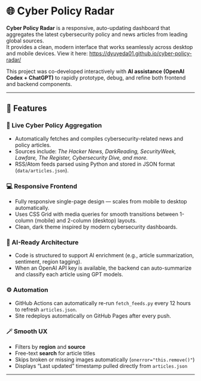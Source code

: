 # 🌐 Cyber Policy Radar

**Cyber Policy Radar** is a responsive, auto-updating dashboard that aggregates the latest cybersecurity policy and news articles from leading global sources.  
It provides a clean, modern interface that works seamlessly across desktop and mobile devices.  View it here: https://dyuyeda01.github.io/cyber-policy-radar/ 

This project was co-developed interactively with **AI assistance (OpenAI Codex + ChatGPT)** to rapidly prototype, debug, and refine both frontend and backend components.

---

## 🚀 Features

### 📰 Live Cyber Policy Aggregation
- Automatically fetches and compiles cybersecurity-related news and policy articles.
- Sources include: *The Hacker News, DarkReading, SecurityWeek, Lawfare, The Register, Cybersecurity Dive, and more.*
- RSS/Atom feeds parsed using Python and stored in JSON format (`data/articles.json`).

### 💻 Responsive Frontend
- Fully responsive single-page design — scales from mobile to desktop automatically.
- Uses CSS Grid with media queries for smooth transitions between 1-column (mobile) and 2-column (desktop) layouts.
- Clean, dark theme inspired by modern cybersecurity dashboards.

### 🧠 AI-Ready Architecture
- Code is structured to support AI enrichment (e.g., article summarization, sentiment, region tagging).
- When an OpenAI API key is available, the backend can auto-summarize and classify each article using GPT models.

### ⚙️ Automation
- GitHub Actions can automatically re-run `fetch_feeds.py` every 12 hours to refresh `articles.json`.
- Site redeploys automatically on GitHub Pages after every push.

### 🪄 Smooth UX
- Filters by **region** and **source**
- Free-text **search** for article titles
- Skips broken or missing images automatically (`onerror="this.remove()"`)
- Displays “Last updated” timestamp pulled directly from `articles.json`

---

